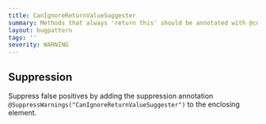 ```yaml
---
title: CanIgnoreReturnValueSuggester
summary: Methods that always 'return this' should be annotated with @com.google.errorprone.annotations.CanIgnoreReturnValue
layout: bugpattern
tags: ''
severity: WARNING
---
```


<!--
*** AUTO-GENERATED, DO NOT MODIFY ***
To make changes, edit the @BugPattern annotation or the explanation in docs/bugpattern.
-->



## Suppression
Suppress false positives by adding the suppression annotation `@SuppressWarnings("CanIgnoreReturnValueSuggester")` to the enclosing element.
